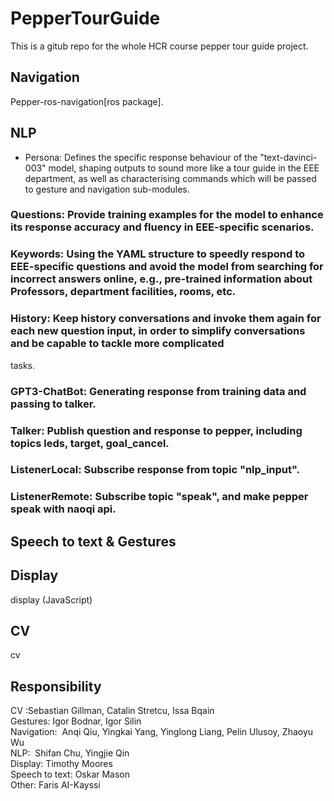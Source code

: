 # PepperTourGuide
This is a gitub repo for the whole HCR course pepper tour guide project. 

## Navigation
Pepper-ros-navigation[ros package]. 

## NLP

* Persona: Defines the specific response behaviour of the "text-davinci-003" model, shaping outputs to sound more like a tour guide in the EEE department, as well as characterising commands which will be passed to gesture and navigation sub-modules.

### Questions: Provide training examples for the model to enhance its response accuracy and fluency in EEE-specific scenarios.

### Keywords: Using the YAML structure to speedly respond to EEE-specific questions and avoid the model from searching for incorrect answers online, e.g., pre-trained information about Professors, department facilities, rooms, etc.

### History: Keep history conversations and invoke them again for each new question input, in order to simplify conversations and be capable to tackle more complicated
tasks.

### GPT3-ChatBot: Generating response from training data and passing to talker.

### Talker: Publish question and response to pepper, including topics leds, target, goal_cancel.

### ListenerLocal: Subscribe response from topic "nlp_input".

### ListenerRemote: Subscribe topic "speak", and make pepper speak with naoqi api.


## Speech to text & Gestures


## Display
display (JavaScript)

## CV
cv

## Responsibility
CV :Sebastian Gillman, Catalin Stretcu, Issa Bqain\
Gestures: Igor Bodnar, Igor Silin\
Navigation:  Anqi Qiu, Yingkai Yang, Yinglong Liang, Pelin Ulusoy, Zhaoyu Wu\
NLP:  Shifan Chu, Yingjie Qin\
Display: Timothy Moores\
Speech to text: Oskar Mason\
Other: Faris AI-Kayssi
